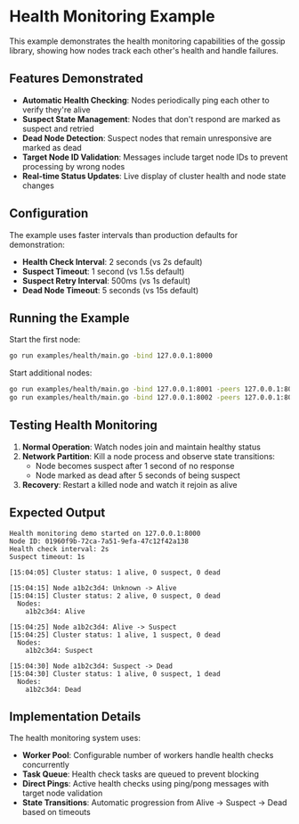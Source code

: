 # Health Monitoring Example

This example demonstrates the health monitoring capabilities of the gossip library, showing how nodes track each other's health and handle failures.

## Features Demonstrated

- **Automatic Health Checking**: Nodes periodically ping each other to verify they're alive
- **Suspect State Management**: Nodes that don't respond are marked as suspect and retried
- **Dead Node Detection**: Suspect nodes that remain unresponsive are marked as dead
- **Target Node ID Validation**: Messages include target node IDs to prevent processing by wrong nodes
- **Real-time Status Updates**: Live display of cluster health and node state changes

## Configuration

The example uses faster intervals than production defaults for demonstration:

- **Health Check Interval**: 2 seconds (vs 2s default)
- **Suspect Timeout**: 1 second (vs 1.5s default) 
- **Suspect Retry Interval**: 500ms (vs 1s default)
- **Dead Node Timeout**: 5 seconds (vs 15s default)

## Running the Example

Start the first node:
```bash
go run examples/health/main.go -bind 127.0.0.1:8000
```

Start additional nodes:
```bash
go run examples/health/main.go -bind 127.0.0.1:8001 -peers 127.0.0.1:8000
go run examples/health/main.go -bind 127.0.0.1:8002 -peers 127.0.0.1:8000
```

## Testing Health Monitoring

1. **Normal Operation**: Watch nodes join and maintain healthy status
2. **Network Partition**: Kill a node process and observe state transitions:
   - Node becomes suspect after 1 second of no response
   - Node marked as dead after 5 seconds of being suspect
3. **Recovery**: Restart a killed node and watch it rejoin as alive

## Expected Output

```
Health monitoring demo started on 127.0.0.1:8000
Node ID: 01960f9b-72ca-7a51-9efa-47c12f42a138
Health check interval: 2s
Suspect timeout: 1s

[15:04:05] Cluster status: 1 alive, 0 suspect, 0 dead

[15:04:15] Node a1b2c3d4: Unknown -> Alive
[15:04:15] Cluster status: 2 alive, 0 suspect, 0 dead
  Nodes:
    a1b2c3d4: Alive

[15:04:25] Node a1b2c3d4: Alive -> Suspect
[15:04:25] Cluster status: 1 alive, 1 suspect, 0 dead
  Nodes:
    a1b2c3d4: Suspect

[15:04:30] Node a1b2c3d4: Suspect -> Dead
[15:04:30] Cluster status: 1 alive, 0 suspect, 1 dead
  Nodes:
    a1b2c3d4: Dead
```

## Implementation Details

The health monitoring system uses:

- **Worker Pool**: Configurable number of workers handle health checks concurrently
- **Task Queue**: Health check tasks are queued to prevent blocking
- **Direct Pings**: Active health checks using ping/pong messages with target node validation
- **State Transitions**: Automatic progression from Alive → Suspect → Dead based on timeouts